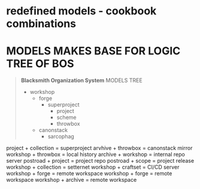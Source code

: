 # redefined models - cookbook combinations

# MODELS MAKES BASE FOR LOGIC TREE OF BOS
> __Blacksmith Organization System__ MODELS TREE
> - workshop
>   - forge
>     - superproject
>       - project
>       - scheme
>       - throwbox
>   - canonstack
>     - sarcophag


project + collection = superproject
arvhive + throwbox = canonstack mirror
workshop + throwbox = local history
archive + workshop = internal repo server
postroad + project = project repo
postroad + scope = project release
workshop + collection = setternet
workshop + craftset = CI/CD server
workshop + forge = remote workspace
workshop + forge = remote workspace
workshop + archive = remote workspace